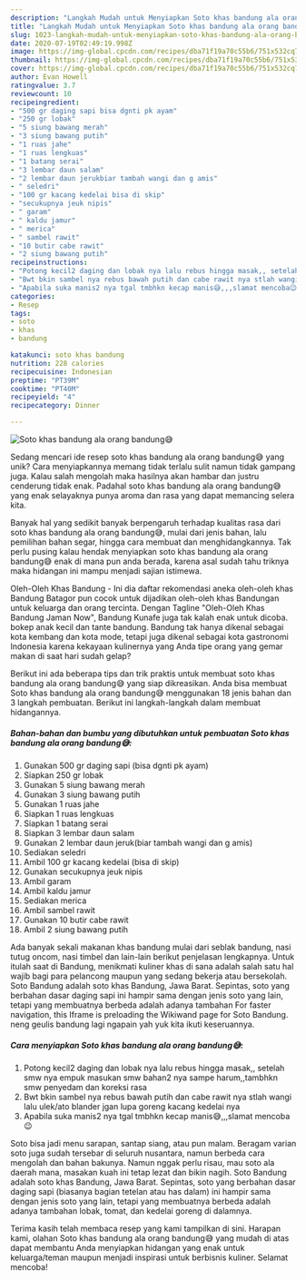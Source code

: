 ```yaml
---
description: "Langkah Mudah untuk Menyiapkan Soto khas bandung ala orang bandung😅 Anti Gagal"
title: "Langkah Mudah untuk Menyiapkan Soto khas bandung ala orang bandung😅 Anti Gagal"
slug: 1023-langkah-mudah-untuk-menyiapkan-soto-khas-bandung-ala-orang-bandung-anti-gagal
date: 2020-07-19T02:49:19.998Z
image: https://img-global.cpcdn.com/recipes/dba71f19a70c55b6/751x532cq70/soto-khas-bandung-ala-orang-bandung😅-foto-resep-utama.jpg
thumbnail: https://img-global.cpcdn.com/recipes/dba71f19a70c55b6/751x532cq70/soto-khas-bandung-ala-orang-bandung😅-foto-resep-utama.jpg
cover: https://img-global.cpcdn.com/recipes/dba71f19a70c55b6/751x532cq70/soto-khas-bandung-ala-orang-bandung😅-foto-resep-utama.jpg
author: Evan Howell
ratingvalue: 3.7
reviewcount: 10
recipeingredient:
- "500 gr daging sapi bisa dgnti pk ayam"
- "250 gr lobak"
- "5 siung bawang merah"
- "3 siung bawang putih"
- "1 ruas jahe"
- "1 ruas lengkuas"
- "1 batang serai"
- "3 lembar daun salam"
- "2 lembar daun jerukbiar tambah wangi dan g amis"
- " seledri"
- "100 gr kacang kedelai bisa di skip"
- "secukupnya jeuk nipis"
- " garam"
- " kaldu jamur"
- " merica"
- " sambel rawit"
- "10 butir cabe rawit"
- "2 siung bawang putih"
recipeinstructions:
- "Potong kecil2 daging dan lobak nya lalu rebus hingga masak,, setelah smw nya empuk masukan smw bahan2 nya sampe harum,,tambhkn smw penyedam dan koreksi rasa"
- "Bwt bkin sambel nya rebus bawah putih dan cabe rawit nya stlah wangi lalu ulek/ato blander jgan lupa goreng kacang kedelai nya"
- "Apabila suka manis2 nya tgal tmbhkn kecap manis😅,,,slamat mencoba😉"
categories:
- Resep
tags:
- soto
- khas
- bandung

katakunci: soto khas bandung 
nutrition: 228 calories
recipecuisine: Indonesian
preptime: "PT39M"
cooktime: "PT40M"
recipeyield: "4"
recipecategory: Dinner

---
```



![Soto khas bandung ala orang bandung😅](https://img-global.cpcdn.com/recipes/dba71f19a70c55b6/751x532cq70/soto-khas-bandung-ala-orang-bandung😅-foto-resep-utama.jpg)

Sedang mencari ide resep soto khas bandung ala orang bandung😅 yang unik? Cara menyiapkannya memang tidak terlalu sulit namun tidak gampang juga. Kalau salah mengolah maka hasilnya akan hambar dan justru cenderung tidak enak. Padahal soto khas bandung ala orang bandung😅 yang enak selayaknya punya aroma dan rasa yang dapat memancing selera kita.

Banyak hal yang sedikit banyak berpengaruh terhadap kualitas rasa dari soto khas bandung ala orang bandung😅, mulai dari jenis bahan, lalu pemilihan bahan segar, hingga cara membuat dan menghidangkannya. Tak perlu pusing kalau hendak menyiapkan soto khas bandung ala orang bandung😅 enak di mana pun anda berada, karena asal sudah tahu triknya maka hidangan ini mampu menjadi sajian istimewa.

Oleh-Oleh Khas Bandung - Ini dia daftar rekomendasi aneka oleh-oleh khas Bandung Batagor pun cocok untuk dijadikan oleh-oleh khas Bandungan untuk keluarga dan orang tercinta. Dengan Tagline &#34;Oleh-Oleh Khas Bandung Jaman Now&#34;, Bandung Kunafe juga tak kalah enak untuk dicoba. bokep anak kecil dan tante bandung. Bandung tak hanya dikenal sebagai kota kembang dan kota mode, tetapi juga dikenal sebagai kota gastronomi Indonesia karena kekayaan kulinernya yang Anda tipe orang yang gemar makan di saat hari sudah gelap?


Berikut ini ada beberapa tips dan trik praktis untuk membuat soto khas bandung ala orang bandung😅 yang siap dikreasikan. Anda bisa membuat Soto khas bandung ala orang bandung😅 menggunakan 18 jenis bahan dan 3 langkah pembuatan. Berikut ini langkah-langkah dalam membuat hidangannya.

<!--inarticleads1-->

##### Bahan-bahan dan bumbu yang dibutuhkan untuk pembuatan Soto khas bandung ala orang bandung😅:

1. Gunakan 500 gr daging sapi (bisa dgnti pk ayam)
1. Siapkan 250 gr lobak
1. Gunakan 5 siung bawang merah
1. Gunakan 3 siung bawang putih
1. Gunakan 1 ruas jahe
1. Siapkan 1 ruas lengkuas
1. Siapkan 1 batang serai
1. Siapkan 3 lembar daun salam
1. Gunakan 2 lembar daun jeruk(biar tambah wangi dan g amis)
1. Sediakan  seledri
1. Ambil 100 gr kacang kedelai (bisa di skip)
1. Gunakan secukupnya jeuk nipis
1. Ambil  garam
1. Ambil  kaldu jamur
1. Sediakan  merica
1. Ambil  sambel rawit
1. Gunakan 10 butir cabe rawit
1. Ambil 2 siung bawang putih


Ada banyak sekali makanan khas bandung mulai dari seblak bandung, nasi tutug oncom, nasi timbel dan lain-lain berikut penjelasan lengkapnya. Untuk itulah saat di Bandung, menikmati kuliner khas di sana adalah salah satu hal wajib bagi para pelancong maupun yang sedang bekerja atau bersekolah. Soto Bandung adalah soto khas Bandung, Jawa Barat. Sepintas, soto yang berbahan dasar daging sapi ini hampir sama dengan jenis soto yang lain, tetapi yang membuatnya berbeda adalah adanya tambahan For faster navigation, this Iframe is preloading the Wikiwand page for Soto Bandung. neng geulis bandung lagi ngapain yah yuk kita ikuti keseruannya. 

<!--inarticleads2-->

##### Cara menyiapkan Soto khas bandung ala orang bandung😅:

1. Potong kecil2 daging dan lobak nya lalu rebus hingga masak,, setelah smw nya empuk masukan smw bahan2 nya sampe harum,,tambhkn smw penyedam dan koreksi rasa
1. Bwt bkin sambel nya rebus bawah putih dan cabe rawit nya stlah wangi lalu ulek/ato blander jgan lupa goreng kacang kedelai nya
1. Apabila suka manis2 nya tgal tmbhkn kecap manis😅,,,slamat mencoba😉


Soto bisa jadi menu sarapan, santap siang, atau pun malam. Beragam varian soto juga sudah tersebar di seluruh nusantara, namun berbeda cara mengolah dan bahan bakunya. Namun nggak perlu risau, mau soto ala daerah mana, masakan kuah ini tetap lezat dan bikin nagih. Soto Bandung adalah soto khas Bandung, Jawa Barat. Sepintas, soto yang berbahan dasar daging sapi (biasanya bagian tetelan atau has dalam) ini hampir sama dengan jenis soto yang lain, tetapi yang membuatnya berbeda adalah adanya tambahan lobak, tomat, dan kedelai goreng di dalamnya. 

Terima kasih telah membaca resep yang kami tampilkan di sini. Harapan kami, olahan Soto khas bandung ala orang bandung😅 yang mudah di atas dapat membantu Anda menyiapkan hidangan yang enak untuk keluarga/teman maupun menjadi inspirasi untuk berbisnis kuliner. Selamat mencoba!
